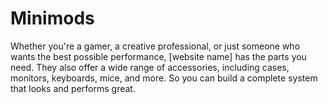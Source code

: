 # Minimods
Whether you're a gamer, a creative professional, or just someone who wants the best possible performance, [website name] has the parts you need. They also offer a wide range of accessories, including cases, monitors, keyboards, mice, and more. So you can build a complete system that looks and performs great.
